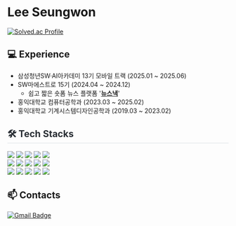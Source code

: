 # Lee Seungwon
[![Solved.ac Profile](http://mazassumnida.wtf/api/v2/generate_badge?boj=aahhll654)](https://solved.ac/aahhll654/)

## 💻 Experience
- 삼성청년SW·AI아카데미 13기 모바일 트랙 (2025.01 ~ 2025.06)
- SW마에스트로 15기 (2024.04 ~ 2024.12)
  - 쉽고 짧은 숏폼 뉴스 플랫폼 '[**뉴스낵**](https://github.com/Kkokkomu/swm_kkokkomu_frontend)'
- 홍익대학교 컴퓨터공학과 (2023.03 ~ 2025.02)
- 홍익대학교 기계시스템디자인공학과 (2019.03 ~ 2023.02)

<div style="text-align: left;">
    <h2 style="border-bottom: 1px solid #d8dee4; color: #282d33;"> 🛠️ Tech Stacks </h2>
    <div style="margin: ; text-align: left;" "text-align: left;">
          <img src="https://img.shields.io/badge/Dart-0175C2?style=flat&logo=dart&logoColor=white">
          <img src="https://img.shields.io/badge/Flutter-02569B?style=flat-square&logo=Flutter&logoColor=white">
          <img src="https://img.shields.io/badge/Firebase-FFCA28?style=flat-square&logo=Firebase&logoColor=white">
          <img src="https://img.shields.io/badge/Android-3DDC84?style=flat-square&logo=Android&logoColor=white">
          <img src="https://img.shields.io/badge/IOS-000000?style=flat-square&logo=IOS&logoColor=white">
          <br/><img src="https://img.shields.io/badge/Linux-FCC624?style=flat-square&logo=Linux&logoColor=white">
          <img src="https://img.shields.io/badge/Java-007396?style=flat-square&logo=Java&logoColor=white">
      	  <img src="https://img.shields.io/badge/kotlin-%237F52FF?style=flat-square&logo=kotlin&logoColor=white">
          <img src="https://img.shields.io/badge/Spring-6DB33F?style=flat-square&logo=Spring&logoColor=white"/>
          <img src="https://img.shields.io/badge/Spring Boot-6DB33F?style=flat-square&logo=springboot&logoColor=white">
          <br/><img src="https://img.shields.io/badge/Python-3776AB?style=flat-square&logo=Python&logoColor=white">
          <img src="https://img.shields.io/badge/Javascript-F7DF1E?style=flat-square&logo=Javascript&logoColor=white">
          <img src="https://shields.io/badge/TypeScript-3178C6?logo=TypeScript&logoColor=FFF&style=flat-square">
          <img src="https://img.shields.io/badge/Vue.js-4FC08D?style=flat-square&logo=Vue.js&logoColor=white"/>
          <img src="https://img.shields.io/badge/Node.js-339933?style=flat-square&logo=Node.js&logoColor=white">
    </div>
</div>

## 📫 Contacts
[![Gmail Badge](https://img.shields.io/badge/Gmail-d14836?style=flat-square&logo=Gmail&logoColor=white&link=mailto:aahhll654@gmail.com)](mailto:aahhll654@gmail.com)
